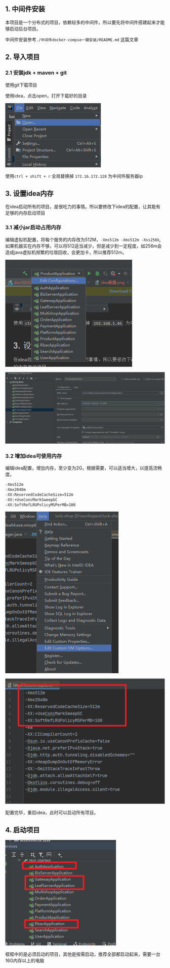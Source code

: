 ## 1. 中间件安装

本项目是一个分布式的项目，依赖较多的中间件，所以要先将中间件搭建起来才能够启动后台项目。

中间件安装参考`./中间件docker-compse一键安装/README.md` 这篇文章

## 2. 导入项目

### 2.1 安装jdk + maven + git

使用git下载项目


使用idea，点击open，打开下载好的目录

![open](./img/开发环境搭建/open.png)


使用`ctrl + shift + r` 全局替换掉 `172.16.172.128` 为中间件服务器ip

## 3. 设置idea内存

在idea启动所有的项目，是很吃力的事情。所以要修改下idea的配置，让其能有足够的内存启动项目

### 3.1 减小jar启动占用内存

编辑虚拟机配置，将每个服务的内存改为512M，`-Xms512m -Xms512m -Xss256k`,如果机器实在内存不够，可以将512适当减少，但是减少到一定程度，如256m会造成java虚拟机频繁的垃圾回收，会更加卡，所以推荐512m。

![idea编辑](./img/开发环境搭建/idea编辑.png)

![内存设置](./img/开发环境搭建/内存设置.png)

### 3.2 增加idea可使用内存

编辑idea配置，增加内存，至少变为2G，根据需要，可以适当增大，以提高流畅度。

```vmoptions
-Xms512m
-Xmx2048m
-XX:ReservedCodeCacheSize=512m
-XX:+UseConcMarkSweepGC
-XX:SoftRefLRUPolicyMSPerMB=100
```

![editvm](img/开发环境搭建/editvm.png)

![idea配置](img/开发环境搭建/idea配置.png)

配置完毕，重启idea，此时可以启动所有项目。

## 4. 启动项目

![启动项目](./img/开发环境搭建/项目.png)

框框中的是必须启动的项目，其他是按需启动，推荐全部都启动起来，需要一台16G内存以上的电脑

